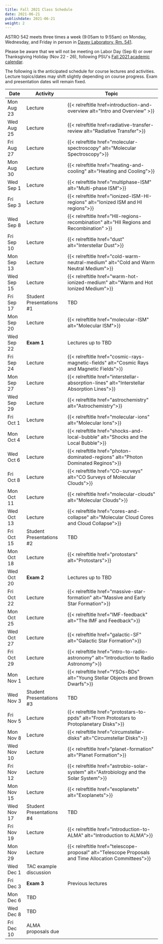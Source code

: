 ```yaml
---
title: Fall 2021 Class Schedule 
date: 2021-06-21
publishdate: 2021-06-21
weight: 2
---
```


ASTRO 542 meets three times a week (9:05am to 9:55am) on Monday, Wednesday, and Friday in person in [Davey Laboratory, Rm. 541](https://map.psu.edu/?id=1134#!m/274769?s/davey%20lab?ct/33177,25403,26748,26749,26750,27255).

Please be aware that we will not be meeting on Labor Day (Sep 6) or over Thanksgiving Holiday (Nov 22 - 26), following PSU's [Fall 2021 academic calendar](https://www.registrar.psu.edu/academic-calendars/2021-22.cfm).

The following is the anticipated schedule for course lectures and activities. Lecture topics/dates may shift slightly depending on course progress. Exam and presentation dates will remain fixed. 

| Date | Activity | Topic |
| ---  | ----     |  ---- |
| Mon Aug 23 | Lecture | {{< relreftitle href=introduction-and-overview alt="Intro and Overview" >}} |
| Wed Aug 25 | Lecture | {{< relreftitle href=radiative-transfer-review alt="Radiative Transfer">}} |
| Fri Aug 27 | Lecture | {{< relreftitle href="molecular-spectroscopy" alt="Molecular Spectroscopy">}} |
| Mon Aug 30 | Lecture | {{< relreftitle href="heating-and-cooling" alt="Heating and Cooling">}} |
| Wed Sep 1 | Lecture | {{< relreftitle href="multiphase-ISM" alt="Multi-phase ISM">}} |
| Fri Sep 3 | Lecture | {{< relreftitle href="ionized-ISM-HI-regions" alt="Ionized ISM and HI regions">}} |
| Wed Sep 8 | Lecture | {{< relreftitle href="HII-regions-recombination" alt="HII Regions and Recombination" >}} |
| Fri Sep 10 | Lecture | {{< relreftitle href="dust" alt="Interstellar Dust">}} |
| Mon Sep 13 | Lecture | {{< relreftitle href="cold-warm-neutral-medium" alt="Cold and Warm Neutral Medium">}} |
| Wed Sep 15 | Lecture | {{< relreftitle href="warm-hot-ionized-medium" alt="Warm and Hot Ionized Medium">}} |
| Fri Sep 17 | Student Presentations #1 | TBD |
| Mon Sep 20 | Lecture | {{< relreftitle href="molecular-ISM" alt="Molecular ISM">}}|
| Wed Sep 22 | **Exam 1** | Lectures up to TBD |
| Fri Sep 24 | Lecture | {{< relreftitle href="cosmic-rays-magnetic-fields" alt="Cosmic Rays and Magnetic Fields">}}|
| Mon Sep 27 | Lecture | {{< relreftitle href="interstellar-absorption-lines" alt="Interstellar Absorption Lines">}}|
| Wed Sep 29 | Lecture | {{< relreftitle href="astrochemistry" alt="Astrochemistry">}}|
| Fri Oct 1 | Lecture | {{< relreftitle href="molecular-ions" alt="Molecular Ions">}}|
| Mon Oct 4 | Lecture | {{< relreftitle href="shocks-and-local-bubble" alt="Shocks and the Local Bubble">}}|
| Wed Oct 6 | Lecture | {{< relreftitle href="photon-dominated-regions" alt="Photon Dominated Reginos">}}|
| Fri Oct 8 | Lecture | {{< relreftitle href="CO-surveys" alt="CO Surveys of Molecular Clouds">}}|
| Mon Oct 11 | Lecture | {{< relreftitle href="molecular-clouds" alt="Molecular Clouds">}}|
| Wed Oct 13 | Lecture | {{< relreftitle href="cores-and-collapse" alt="Molecular Cloud Cores and Cloud Collapse">}}|
| Fri Oct 15 | Student Presentations #2 | TBD |
| Mon Oct 18 | Lecture | {{< relreftitle href="protostars" alt="Protostars">}} |
| Wed Oct 20 | **Exam 2** | Lectures up to TBD | 
| Fri Oct 22 | Lecture | {{< relreftitle href="massive-star-formation" alt="Massive and Early Star Formation">}} |
| Mon Oct 25 | Lecture | {{< relreftitle href="IMF-feedback" alt="The IMF and Feedback">}} |
| Wed Oct 27 | Lecture | {{< relreftitle href="galactic-SF" alt="Galactic Star Formation">}} |
| Fri Oct 29 | Lecture | {{< relreftitle href="intro-to-radio-astronomy" alt="Introduction to Radio Astronomy">}}|
| Mon Nov 1 | Lecture | {{< relreftitle href="YSOs-BDs" alt="Young Stellar Objects and Brown Dwarfs">}} |
| Wed Nov 3 | Student Presentations #3 | TBD | 
| Fri Nov 5 | Lecture | {{< relreftitle href="protostars-to-ppds" alt="From Protostars to Protoplanetary Disks">}} |
| Mon Nov 8 | Lecture | {{< relreftitle href="circumstellar-disks" alt="Circumstellar Disks">}} |
| Wed Nov 10 | Lecture | {{< relreftitle href="planet-formation" alt="Planet Formation">}} |
| Fri Nov 12 |Lecture | {{< relreftitle href="astrobio-solar-system" alt="Astrobiology and the Solar System">}} |
| Mon Nov 15 | Lecture | {{< relreftitle href="exoplanets" alt="Exoplanets">}} |
| Wed Nov 17 | Student Presentations #4 | TBD |
| Fri Nov 19 | Lecture | {{< relreftitle href="introduction-to-ALMA" alt="Introduction to ALMA">}} |
| Mon Nov 29 | Lecture | {{< relreftitle href="telescope-proposal" alt="Telescope Proposals and Time Allocation Committees">}} |
| Wed Dec 1 | TAC example discussion |  |
| Fri Dec 3 | **Exam 3** | Previous lectures |
| Mon Dec 6 | TBD | |
| Wed Dec 8 | TBD | |
| Fri Dec 10 | ALMA proposals due
